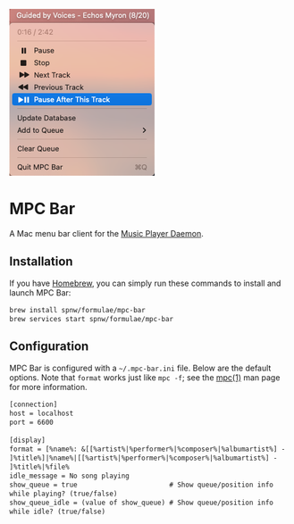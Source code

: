 ![MPC Bar](mpc-bar.png)

# MPC Bar
A Mac menu bar client for the [Music Player Daemon](https://www.musicpd.org).

## Installation
If you have [Homebrew](https://brew.sh), you can simply run these
commands to install and launch MPC Bar:

```
brew install spnw/formulae/mpc-bar
brew services start spnw/formulae/mpc-bar
```

## Configuration
MPC Bar is configured with a `~/.mpc-bar.ini` file.  Below are the
default options.  Note that `format` works just like `mpc -f`; see the
[mpc(1)](https://man.archlinux.org/man/mpc.1#f,) man page for more
information.

```
[connection]
host = localhost
port = 6600

[display]
format = [%name%: &[[%artist%|%performer%|%composer%|%albumartist%] - ]%title%]|%name%|[[%artist%|%performer%|%composer%|%albumartist%] - ]%title%|%file%
idle_message = No song playing
show_queue = true                       # Show queue/position info while playing? (true/false)
show_queue_idle = (value of show_queue) # Show queue/position info while idle? (true/false)
```

